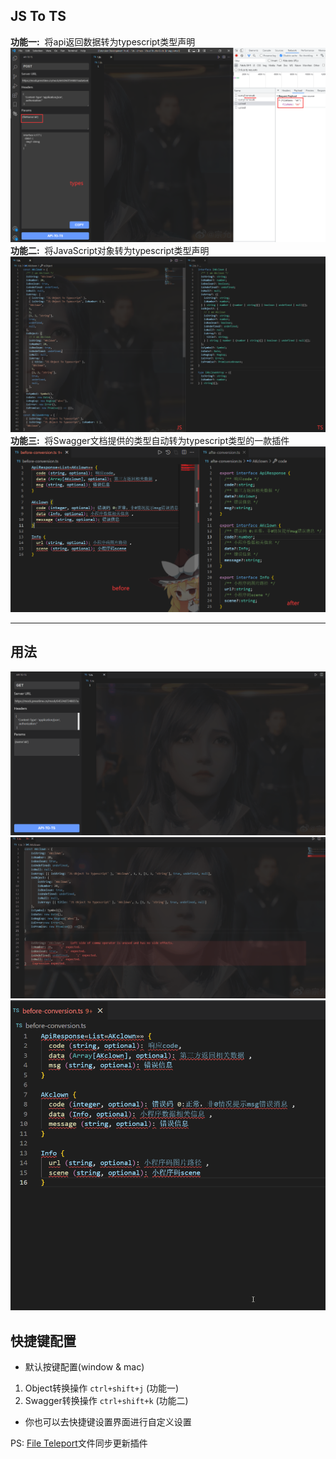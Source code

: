 ## JS To TS

**功能一:**&nbsp; 将api返回数据转为typescript类型声明
![apiToTs](./images/apiToTs.png)
**功能二:** &nbsp;将JavaScript对象转为typescript类型声明
![jsToTs](./images/jsToTs.jpg)
**功能三:** &nbsp;将Swagger文档提供的类型自动转为typescript类型的一款插件
![template](./images/template.png)

---  

## 用法
![apiToTs](./images/apiToTs.gif)
![jsToTs](./images/jsToTs.gif)
![tutorials](./images/tutorials.gif)

## 快捷键配置
- 默认按键配置(window & mac)
1. Object转换操作 `ctrl+shift+j` (功能一)
2. Swagger转换操作 `ctrl+shift+k` (功能二)

- 你也可以去快捷键设置界面进行自定义设置

PS: [File Teleport](https://github.com/AKclown/file-teleport)文件同步更新插件